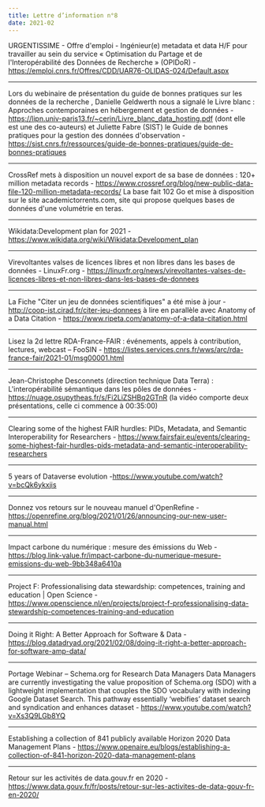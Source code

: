 ```yaml
---
title: Lettre d’information n°8
date: 2021-02
---
```


URGENTISSIME - Offre d'emploi - Ingénieur(e) metadata et data H/F pour travailler au sein du service « Optimisation du Partage et de l'Interopérabilité des Données de Recherche » (OPIDoR) -
<https://emploi.cnrs.fr/Offres/CDD/UAR76-OLIDAS-024/Default.aspx>

--------------------

Lors du webinaire de présentation du guide de bonnes pratiques sur les données de la recherche , Danielle Geldwerth nous a signalé le Livre blanc : Approches contemporaines en hébergement et gestion de données -
<https://lipn.univ-paris13.fr/~cerin/Livre_blanc_data_hosting.pdf>  (dont elle est une des co-auteurs) et Juliette Fabre (SIST) le Guide de bonnes pratiques pour la gestion des données d'observation -
<https://sist.cnrs.fr/ressources/guide-de-bonnes-pratiques/guide-de-bonnes-pratiques>

--------------------

CrossRef mets à disposition un nouvel export de sa base de données : 120+ million metadata records - <https://www.crossref.org/blog/new-public-data-file-120-million-metadata-records/>
La base fait 102 Go et mise à disposition sur le site academictorrents.com, site qui propose quelques bases de données d'une volumétrie en teras.

--------------------

Wikidata:Development plan for 2021 -
<https://www.wikidata.org/wiki/Wikidata:Development_plan>

--------------------

Virevoltantes valses de licences libres et non libres dans les bases de données - LinuxFr.org -
<https://linuxfr.org/news/virevoltantes-valses-de-licences-libres-et-non-libres-dans-les-bases-de-donnees>

--------------------

La Fiche "Citer un jeu de données scientifiques" a été mise à jour - <http://coop-ist.cirad.fr/citer-jeu-donnees>  à lire en parallèle avec
Anatomy of a Data Citation -
<https://www.ripeta.com/anatomy-of-a-data-citation.html>

--------------------

Lisez la 2d lettre RDA-France-FAIR : événements, appels à contribution, lectures, webcast – FooSIN -
<https://listes.services.cnrs.fr/wws/arc/rda-france-fair/2021-01/msg00001.html>

--------------------

Jean-Christophe Desconnets (direction technique Data Terra) : L'interopérabilité sémantique dans les pôles de données -
<https://nuage.osupytheas.fr/s/Fi2LiZSHBq2GTnR>  (la vidéo comporte deux présentations, celle ci commence à 00:35:00)

--------------------

Clearing some of the highest FAIR hurdles: PIDs, Metadata, and Semantic Interoperability for Researchers -
<https://www.fairsfair.eu/events/clearing-some-highest-fair-hurdles-pids-metadata-and-semantic-interoperability-researchers>

--------------------

5 years of Dataverse evolution -https://www.youtube.com/watch?v=bcQk6ykxjis

--------------------

Donnez vos retours sur le nouveau manuel d'OpenRefine -
<https://openrefine.org/blog/2021/01/26/announcing-our-new-user-manual.html>

--------------------

Impact carbone du numérique : mesure des émissions du Web -
<https://blog.link-value.fr/impact-carbone-du-numerique-mesure-emissions-du-web-9bb348a6410a>

--------------------

Project F: Professionalising data stewardship: competences, training and education | Open Science -
<https://www.openscience.nl/en/projects/project-f-professionalising-data-stewardship-competences-training-and-education>

--------------------

Doing it Right: A Better Approach for Software & Data - <https://blog.datadryad.org/2021/02/08/doing-it-right-a-better-approach-for-software-amp-data/>

--------------------

Portage Webinar – Schema.org for Research Data Managers Data Managers are currently investigating the value proposition of Schema.org (SDO) with a lightweight implementation that couples the SDO vocabulary with
indexing Google Dataset Search. This pathway essentially ‘webifies’ dataset search and syndication and enhances dataset  -
<https://www.youtube.com/watch?v=Xs3Q9LGb8YQ>

--------------------

Establishing a collection of 841 publicly available Horizon 2020 Data Management Plans -
<https://www.openaire.eu/blogs/establishing-a-collection-of-841-horizon-2020-data-management-plans>

--------------------

Retour sur les activités de data.gouv.fr en 2020 -
<https://www.data.gouv.fr/fr/posts/retour-sur-les-activites-de-data-gouv-fr-en-2020/>
